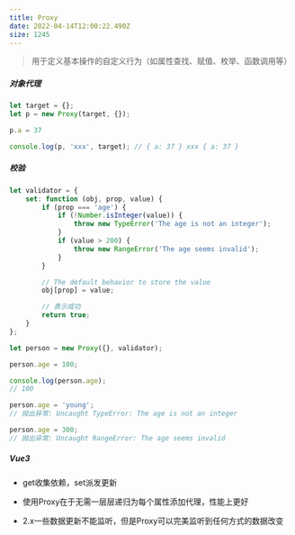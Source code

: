 ```yaml
---
title: Proxy
date: 2022-04-14T12:00:22.490Z
size: 1245
---
```

> 用于定义基本操作的自定义行为（如属性查找、赋值、枚举、函数调用等）

##### 对象代理

```javascript
let target = {};
let p = new Proxy(target, {});

p.a = 37

console.log(p, 'xxx', target); // { a: 37 } xxx { a: 37 }
```

##### 校验

```javascript
let validator = {
    set: function (obj, prop, value) {
        if (prop === 'age') {
            if (!Number.isInteger(value)) {
                throw new TypeError('The age is not an integer');
            }
            if (value > 200) {
                throw new RangeError('The age seems invalid');
            }
        }

        // The default behavior to store the value
        obj[prop] = value;

        // 表示成功
        return true;
    }
};

let person = new Proxy({}, validator);

person.age = 100;

console.log(person.age);
// 100

person.age = 'young';
// 抛出异常: Uncaught TypeError: The age is not an integer

person.age = 300;
// 抛出异常: Uncaught RangeError: The age seems invalid
```

##### Vue3

- get收集依赖，set派发更新

- 使用Proxy在于无需一层层递归为每个属性添加代理，性能上更好
- 2.x一些数据更新不能监听，但是Proxy可以完美监听到任何方式的数据改变
